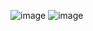 ![image](https://github.com/user-attachments/assets/e9b3f519-fa91-4d7c-9bc6-6848e12c416c)
![image](https://github.com/user-attachments/assets/6530f946-6262-4d8c-bcda-1182bbbd3d0f)

